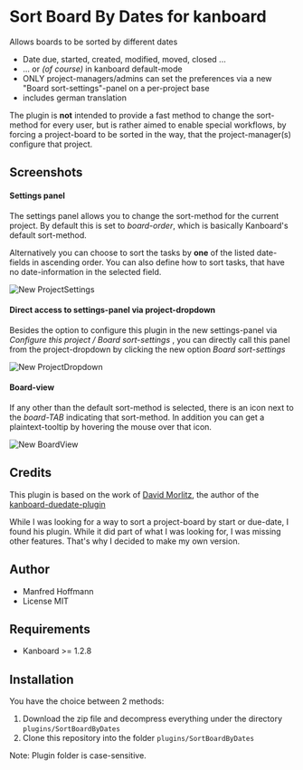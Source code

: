 Sort Board By Dates for kanboard
================================

Allows boards to be sorted by different dates
- Date due, started, created, modified, moved, closed ...
- ... or *(of course)* in kanboard default-mode
- ONLY project-managers/admins can set the preferences via a new "Board sort-settings"-panel on a per-project base
- includes german translation

The plugin is **not** intended to provide a fast method to change the sort-method for every user, but is rather aimed to enable special workflows, by forcing a project-board to be sorted in the way, that the project-manager(s) configure that project.

Screenshots
-----------

#### Settings panel
The settings panel allows you to change the sort-method for the current project. By default this is set to *board-order*, which is basically Kanboard's default sort-method.

Alternatively you can choose to sort the tasks by **one** of the listed date-fields in ascending order. You can also define how to sort tasks, that have no date-information in the selected field.

![New ProjectSettings](https://user-images.githubusercontent.com/48651533/77249323-813a2680-6c40-11ea-9b77-a22d750b02e0.png)

#### Direct access to settings-panel via project-dropdown
Besides the option to configure this plugin in the new settings-panel via *Configure this project / Board sort-settings* , you can directly call this panel from  the project-dropdown by clicking the new option *Board sort-settings*

![New ProjectDropdown](https://user-images.githubusercontent.com/48651533/77249294-53ed7880-6c40-11ea-9e30-b9ae1fece58b.png)

#### Board-view
If any other than the default sort-method is selected, there is an icon next to the *board-TAB* indicating that sort-method. In addition you can get a plaintext-tooltip by hovering the mouse over that icon.

![New BoardView](https://user-images.githubusercontent.com/48651533/77249329-89926180-6c40-11ea-9bcd-5ab3a9800b7a.png)

Credits
-------
This plugin is based on the work of [David Morlitz](https://github.com/dmorlitz), the author of the [kanboard-duedate-plugin](https://github.com/dmorlitz/kanboard-duedate)

While I was looking for a way to sort a project-board by start or due-date, I found his plugin. While it did part of what I was looking for, I was missing other features. That's why I decided to make my own version.

Author
------

- Manfred Hoffmann
- License MIT

Requirements
------------

- Kanboard >= 1.2.8

Installation
------------

You have the choice between 2 methods:

1. Download the zip file and decompress everything under the directory `plugins/SortBoardByDates`
2. Clone this repository into the folder `plugins/SortBoardByDates`

Note: Plugin folder is case-sensitive.
